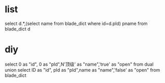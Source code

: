 list
===
select d.*,(select name from blade_dict  where id=d.pId) pname from blade_dict d 

diy
===
select 0 as "id", 0 as "pId",N'顶级' as "name",'true' as "open" from  dual 
union
select ID as "id", pId as "pId",name as "name",'false' as "open" from  blade_dict